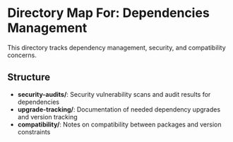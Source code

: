 # Directory Map For: Dependencies Management

This directory tracks dependency management, security, and compatibility concerns.

## Structure

- **security-audits/**: Security vulnerability scans and audit results for dependencies
- **upgrade-tracking/**: Documentation of needed dependency upgrades and version tracking
- **compatibility/**: Notes on compatibility between packages and version constraints
